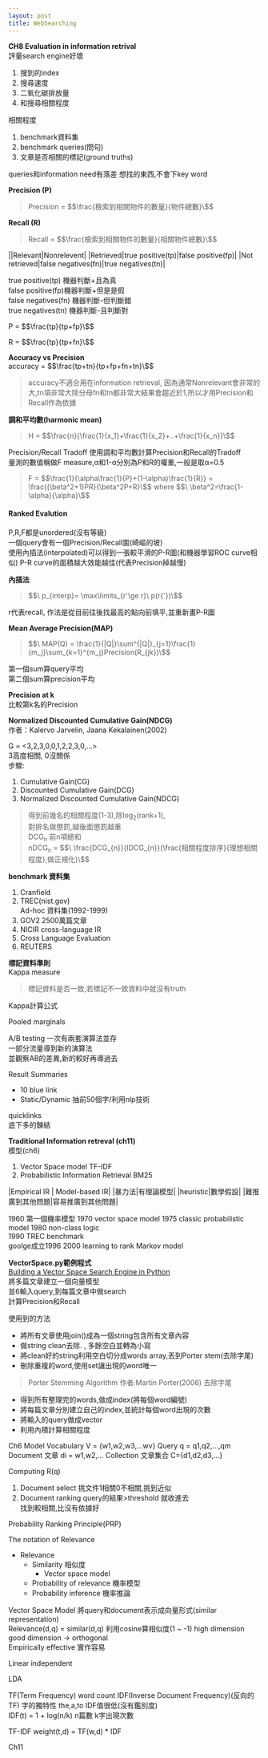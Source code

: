 ```yaml
---
layout: post
title: WebSearching 
---
```

__CH8 Evaluation in information retrival__    
評量search engine好壞
1. 搜到的index
2. 搜尋速度
3. 二氧化碳排放量
4. 和搜尋相關程度

相關程度
1. benchmark資料集
2. benchmark queries(問句)
3. 文章是否相關的標記(ground truths)

queries和information need有落差
想找的東西,不會下key word


__Precision (P)__    
>  Precision = $$\frac{檢索到相關物件的數量}{物件總數}\$$  

__Recall (R)__  
>  Recall = $$\frac{檢索到相關物件的數量}{相關物件總數}\$$  

||Relevant|Nonrelevent|
|Retrieved|true positive(tp)|false positive(fp)|
|Not retrieved|false negatives(fn)|true negatives(tn)|

true positive(tp) 機器判斷+且為真  
false positive(fp)機器判斷+但是是假  
false negatives(fn) 機器判斷-但判斷錯  
true negatives(tn)  機器判斷-且判斷對  

P = $$\frac{tp}{tp+fp}\$$  

R = $$\frac{tp}{tp+fn}\$$  

__Accuracy vs Precision__   
accuracy = $$\frac{tp+tn}{tp+fp+fn+tn}\$$  
> accuracy不適合用在information retrieval,
因為通常Nonrelevant會非常的大,tn項非常大除分母fn和tn都非常大結果會趨近於1,所以才用Precision和Recall作為依據

__調和平均數(harmonic mean)__    
> H = $$\frac{n}{\frac{1}{x_1}+\frac{1}{x_2}+..+\frac{1}{x_n}}\$$ 

Precision/Recall Tradoff
使用調和平均數計算Precision和Recall的Tradoff  
量測的數值稱做F measure,&alpha;和1-&alpha;分別為P和R的權重,一般是取&alpha;=0.5 
> F = $$\frac{1}{\alpha\frac{1}{P}+(1-\alpha)\frac{1}{R}} = \frac{(\beta^2+1)PR}{\beta^2P+R}\$$ where $$\ \beta^2=\frac{1-\alpha}{\alpha}\$$

#### Ranked Evalution
P,R,F都是unordered(沒有等級)  
一個query會有一個Precision/Recall圖(崎嶇的坡)    
使用內插法(interpolated)可以得到一張較平滑的P-R圖(和機器學習ROC curve相似)
P-R curve的面積越大效能越佳(代表Precision掉越慢)    

__內插法__  
> $$\ p_{interp}= \max\limits_{r'\ge r}\ p(r{'})\$$

r代表recall,
作法是從目前往後找最高的點向前填平,並重新畫P-R圖  

__Mean Average Precision(MAP)__  
> $$\ MAP(Q) = \frac{1}{|Q|}\sum^{|Q|}_{j=1}\frac{1}{m_j}\sum_{k=1}^{m_j}Precision(R_{jk})\$$

第一個sum算query平均  
第二個sum算precision平均  

__Precision at k__  
比較第k名的Precision  

__Normalized Discounted Cumulative Gain(NDCG)__    
作者：Kalervo Jarvelin, Jaana Kekalainen(2002)  

G = <3,2,3,0,0,1,2,2,3,0,...>  
3高度相關, 0沒關係  
步驟:  
1. Cumulative Gain(CG)  
2. Discounted Cumulative Gain(DCG)
3. Normalized Discounted Cumulative Gain(NDCG)
> 得到前幾名的相關程度(1-3),除log<sub>2</sub>(rank+1),  
對排名做懲罰,越後面懲罰越重  
DCG<sub>n</sub> 前n項總和  
nDCG<sub>n</sub> = $$\ \frac{DCG_{n}}{IDCG_{n}}(\frac{相關程度排序}{理想相關程度},做正規化)\$$

__benchmark 資料集__    
1. Cranfield
2. TREC(nist.gov)  
	Ad-hoc 資料集(1992-1999)  
3. GOV2
	2500萬篇文章  
4. NICIR
	cross-language IR
5. Cross Language Evaluation
6. REUTERS

__標記資料準則__   
Kappa measure   
> 標記資料是否一致,若標記不一致資料中就沒有truth  
  
Kappa計算公式  

Pooled marginals

A/B testing
一次有兩套演算法並存  
一部分流量導到新的演算法  
並觀察AB的差異,新的較好再導過去

Result Summaries
* 10 blue link
* Static/Dynamic
抽前50個字/利用nlp技術  

quicklinks  
底下多的鍊結  

__Traditional Information retreval (ch11)__    
模型(ch6)  
1. Vector Space model
	TF-IDF
2. Probabilistic Information Retrieval
	BM25

|Empirical IR | Model-based IR|
|暴力法|有理論模型| 
|heuristic|數學假設|
|難推廣到其他問題|容易推廣到其他問題| 

1960 第一個機率模型
1970 
vector space model 1975
classic probabilistic model
1980
non-class logic  
1990
TREC benchmark  
goolge成立1996
2000
learning to rank
Markov model

__VectorSpace.py範例程式__  
[Building a Vector Space Search Engine in Python](http://blog.josephwilk.net/projects/building-a-vector-space-search-engine-in-python.html)   
將多篇文章建立一個向量模型  
並6輸入query,到每篇文章中做search  
計算Precision和Recall  

使用到的方法
* 將所有文章使用join()成為一個string包含所有文章內容  
* 做string clean去除. , 多餘空白並轉為小寫
* 將clean好的string利用空白切分成words array,丟到Porter stem(去除字尾)
* 刪除重複的word,使用set讓出現的word唯一   
> Porter Stemming Algorithm
作者:Martin Porter(2006)
去除字尾
* 得到所有整理完的words,做成index(將每個word編號)
* 將每篇文章分別建立自己的index,並統計每個word出現的次數
* 將輸入的query做成vector  
* 利用內積計算相關程度

Ch6 Model
Vocabulary V = {w1,w2,w3,...wv} 
Query q = q1,q2,...,qm
Document 文章 di = w1,w2,...
Collection 文章集合 C={d1,d2,d3,...}

Computing R(q)
1. Document select
挑文件1相關0不相關,挑到近似
2. Document ranking
query的結果>threshold 就收進去  
找到較相關,比沒有依據好  

Probability Ranking Principle(PRP)

The notation of Relevance
* Relevance
	* Similarity 相似度
		* Vector space model
	* Probability of relevance 機率模型
	* Probability inference 機率推論

Vector Space Model
將query和document表示成向量形式(similar representation)  
Relevance(d,q) = similar(d,q)
利用cosine算相似度(1 ~ -1) 
high dimension 
good dimension -> orthogonal  
Empirically effective
實作容易


Linear independent
		
LDA

TF(Term Frequency)
	word count
IDF(Inverse Document Frequency)(反向的TF)
	字的獨特性
	the,a,to IDF值很低(沒有鑑別度)	
	IDF(t) = 1 + log(n/k)  n篇數 k字出現次數

TF-IDF 
	weight(t,d) = TF(w,d) * IDF



Ch11





